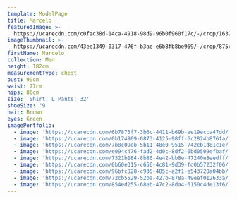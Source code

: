 ```yaml
---
template: ModelPage
title: Marcelo
featuredImage: >-
  https://ucarecdn.com/c0fac38d-14ca-4918-98d9-96b0f960f17c/-/crop/1632x927/0,84/-/preview/
imageThumbnail: >-
  https://ucarecdn.com/43ee1349-0317-476f-b3ae-e6b8fb8be969/-/crop/875x1244/356,26/-/preview/
firstName: Marcelo
collection: Men
height: 182cm
measurementType: chest
bust: 99cm
waist: 77cm
hips: 86cm
size: 'Shirt: L Pants: 32'
shoeSize: '9'
hair: Brown
eyes: Green
imagePortfolio:
  - image: 'https://ucarecdn.com/6b7875f7-3b6c-4411-b69b-ee19ecca47dd/'
  - image: 'https://ucarecdn.com/0b174909-0873-4125-98ff-6c2824b876fa/'
  - image: 'https://ucarecdn.com/7b8c09eb-5b11-48e0-9515-742cb1d81c1e/'
  - image: 'https://ucarecdn.com/e094c476-fad2-4d0c-8df2-6bd0509efbaf/'
  - image: 'https://ucarecdn.com/7321b184-8b86-4e42-bb8e-47240e8eedff/'
  - image: 'https://ucarecdn.com/0b60e315-c656-4c81-9d39-fd0b57232f06/'
  - image: 'https://ucarecdn.com/96bfc828-c935-485c-a2f1-e543720a04bb/'
  - image: 'https://ucarecdn.com/72cb5529-52ba-427b-878a-49eef012633a/'
  - image: 'https://ucarecdn.com/854ed255-68eb-47c2-8da4-6150c4de13f6/'
---
```



